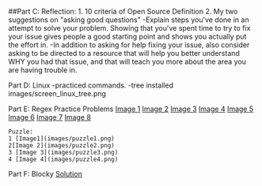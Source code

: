 ##Part C: Reflection:
    1. 10 criteria of Open Source Definition
    2. My two suggestions on "asking good questions"
        -Explain steps you've done in an attempt to solve your problem.  Showing that you've spent time to try to fix your issue gives people a good starting point and shows you actually put the effort in.
        -In addition to asking for help fixing your issue, also consider asking to be directed to a resource that will help you better understand WHY you had that issue, and that will teach you more about the area you are having trouble in.



Part D: Linux
    -practiced commands.
    -tree installed images/screen_linux_tree.png

Part E: Regex
    Practice Problems 
    [Image 1](images/regex1.png)
    [Image 2](images/regex2.png)
    [Image 3](images/regex3.png)
    [Image 4](images/regex4.png)
    [Image 5](images/regex5.png)
    [Image 6](images/regex6.png)
    [Image 7](images/regex7.png)
    [Image 8](images/regex8.png)

    Puzzle:
    1 [Image1](images/puzzle1.png)
    2[Image 2](images/puzzle2.png)
    3 [Image 3](images/puzzle3.png)
    4 [Image 4](images/puzzle4.png)


Part F: Blocky
    [Solution](images/blocky.png)
